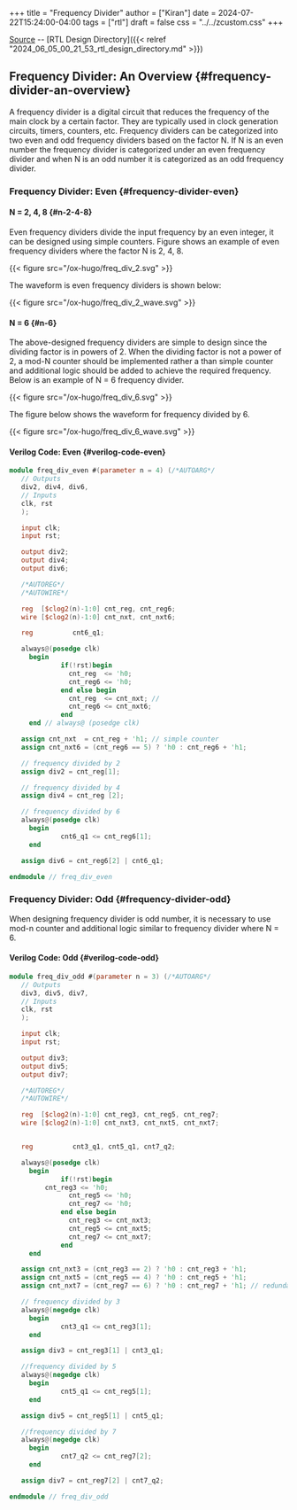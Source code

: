 +++
title = "Frequency Divider"
author = ["Kiran"]
date = 2024-07-22T15:24:00-04:00
tags = ["rtl"]
draft = false
css = "../../zcustom.css"
+++

[Source](https://github.com/24x7fpga/RTL/tree/master/rtl_designs/freq_div) -- [RTL Design Directory]({{< relref "2024_06_05_00_21_53_rtl_design_directory.md" >}})


## Frequency Divider: An Overview {#frequency-divider-an-overview}

A frequency divider is a digital circuit that reduces the frequency of the main clock by a certain factor. They are typically used in clock generation circuits, timers, counters, etc. Frequency dividers can be categorized into two even and odd frequency dividers based on the factor N. If N is an even number the frequency divider is categorized under an even frequency divider and when N is an odd number it is categorized as an odd frequency divider.


### Frequency Divider: Even {#frequency-divider-even}


#### N = 2, 4, 8 {#n-2-4-8}

Even frequency dividers divide the input frequency by an even integer, it can be designed using simple counters. Figure shows an example of even frequency dividers where the factor N is 2, 4, 8.

{{< figure src="/ox-hugo/freq_div_2.svg" >}}

The waveform is even frequency dividers is shown below:

{{< figure src="/ox-hugo/freq_div_2_wave.svg" >}}


#### N = 6 {#n-6}

The above-designed frequency dividers are simple to design since the dividing factor is in powers of 2. When the dividing factor is not a power of 2, a mod-N counter should be implemented rather a than simple counter and additional logic should be added to achieve the required frequency. Below is an example of N = 6 frequency divider.

{{< figure src="/ox-hugo/freq_div_6.svg" >}}

The figure below shows the waveform for frequency divided by 6.

{{< figure src="/ox-hugo/freq_div_6_wave.svg" >}}


#### Verilog Code: Even {#verilog-code-even}

```verilog
module freq_div_even #(parameter n = 4) (/*AUTOARG*/
   // Outputs
   div2, div4, div6,
   // Inputs
   clk, rst
   );

   input clk;
   input rst;

   output div2;
   output div4;
   output div6;

   /*AUTOREG*/
   /*AUTOWIRE*/

   reg  [$clog2(n)-1:0] cnt_reg, cnt_reg6;
   wire [$clog2(n)-1:0] cnt_nxt, cnt_nxt6;

   reg			cnt6_q1;

   always@(posedge clk)
     begin
             if(!rst)begin
               cnt_reg  <= 'h0;
               cnt_reg6 <= 'h0;
             end else begin
               cnt_reg  <= cnt_nxt; //
               cnt_reg6 <= cnt_nxt6;
             end
     end // always@ (posedge clk)

   assign cnt_nxt  = cnt_reg + 'h1; // simple counter
   assign cnt_nxt6 = (cnt_reg6 == 5) ? 'h0 : cnt_reg6 + 'h1;

   // frequency divided by 2
   assign div2 = cnt_reg[1];

   // frequency divided by 4
   assign div4 = cnt_reg [2];

   // frequency divided by 6
   always@(posedge clk)
     begin
             cnt6_q1 <= cnt_reg6[1];
     end

   assign div6 = cnt_reg6[2] | cnt6_q1;

endmodule // freq_div_even
```


### Frequency Divider: Odd {#frequency-divider-odd}

When designing frequency divider is odd number, it is necessary to use mod-n counter and additional logic similar to frequency divider where N = 6.


#### Verilog Code: Odd {#verilog-code-odd}

```verilog
module freq_div_odd #(parameter n = 3) (/*AUTOARG*/
   // Outputs
   div3, div5, div7,
   // Inputs
   clk, rst
   );

   input clk;
   input rst;

   output div3;
   output div5;
   output div7;

   /*AUTOREG*/
   /*AUTOWIRE*/

   reg  [$clog2(n)-1:0] cnt_reg3, cnt_reg5, cnt_reg7;
   wire [$clog2(n)-1:0] cnt_nxt3, cnt_nxt5, cnt_nxt7;


   reg 			cnt3_q1, cnt5_q1, cnt7_q2;

   always@(posedge clk)
     begin
             if(!rst)begin
         cnt_reg3 <= 'h0;
               cnt_reg5 <= 'h0;
               cnt_reg7 <= 'h0;
             end else begin
               cnt_reg3 <= cnt_nxt3;
               cnt_reg5 <= cnt_nxt5;
               cnt_reg7 <= cnt_nxt7;
             end
     end

   assign cnt_nxt3 = (cnt_reg3 == 2) ? 'h0 : cnt_reg3 + 'h1;
   assign cnt_nxt5 = (cnt_reg5 == 4) ? 'h0 : cnt_reg5 + 'h1;
   assign cnt_nxt7 = (cnt_reg7 == 6) ? 'h0 : cnt_reg7 + 'h1; // redundant

   // frequency divided by 3
   always@(negedge clk)
     begin
             cnt3_q1 <= cnt_reg3[1];
     end

   assign div3 = cnt_reg3[1] | cnt3_q1;

   //frequency divided by 5
   always@(negedge clk)
     begin
             cnt5_q1 <= cnt_reg5[1];
     end

   assign div5 = cnt_reg5[1] | cnt5_q1;

   //frequency divided by 7
   always@(negedge clk)
     begin
             cnt7_q2 <= cnt_reg7[2];
     end

   assign div7 = cnt_reg7[2] | cnt7_q2;

endmodule // freq_div_odd
```
